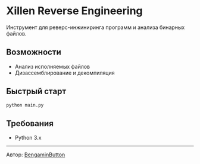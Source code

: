 # Xillen Reverse Engineering

Инструмент для реверс-инжиниринга программ и анализа бинарных файлов.

## Возможности
- Анализ исполняемых файлов
- Дизассемблирование и декомпиляция

## Быстрый старт
```bash
python main.py
```

## Требования
- Python 3.x

---

Автор: [BengaminButton](https://github.com/BengaminButton)
